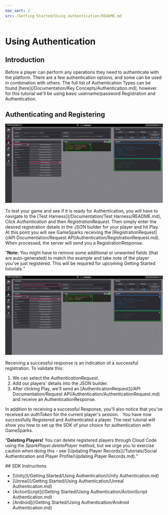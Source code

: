 ```yaml
---
nav_sort: 2
src: /Getting Started/Using Authentication/README.md
---
```


# Using Authentication

## Introduction

Before a player can perform any operations they need to authenticate with the platform. There are a few authentication options, and some can be used in combination with others. The full list of Authentication Types can be found [here](/Documentation/Key Concepts/Authentication.md), however for this tutorial we'll be using basic username/password Registration and Authentication.

## Authenticating and Registering

![](img/UsingAuthentication/1.png)

To test your game and see if it is ready for Authentication, you will have to navigate to the [Test Harness](/Documentation/Test Harness/README.md), Click *Authentication* and then *RegistrationRequest*. Then simply enter the desired registration details in the JSON builder for your player and hit Play. At this point you will see GameSparks receiving the [RegistrationRequest](/API Documentation/Request API/Authentication/RegistrationRequest.md). When processed, the server will send you a RegistrationResponse.

<q>**Note:** You might have to remove some additional or unwanted fields (that are auto-generated) to match the example and take note of the player you've just registered. This will be required for upcoming Getting Started tutorials.</q>

![](img/UsingAuthentication/2.png)

Receiving a successful response is an indication of a successful registration. To validate this:
1. We can select the *AuthenticationRequest*.
2. Add our players' details into the JSON builder.
3. After clicking Play, we'll send an [AuthenticationRequest](/API Documentation/Request API/Authentication/AuthenticationRequest.md) and receive an AuthenticationResponse.

In addition to receiving a successful Response, you'll also notice that you've received an *authToken* for the current player's session.
 
You have now successfully Registered and Authenticated a player. The next tutorial will show you how to set up the SDK of your choice for authentication with GameSparks.

<q>**Deleting Players!** You can delete registered players through Cloud Code using the *SparkPlayer.deletePlayer* method, but we urge you to exercise caution when doing this - see [Updating Player Records](/Tutorials/Social Authentication and Player Profile/Updating Player Records.md).</q>

## SDK Instructions

* [Unity](/Getting Started/Using Authentication/Unity Authentication.md)
* [Unreal](/Getting Started/Using Authentication/Unreal Authentication.md)
* [ActionScript](/Getting Started/Using Authentication/ActionScript Authentication.md)
* [Android](/Getting Started/Using Authentication/Android Authentication.md)
